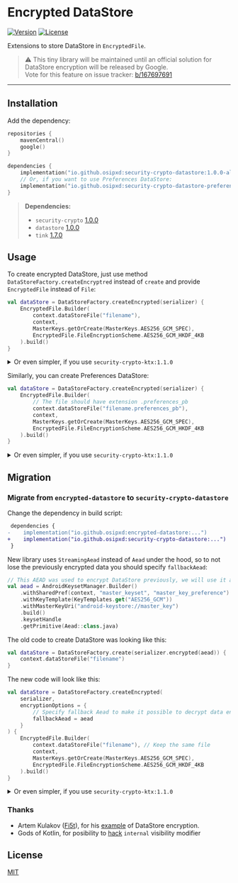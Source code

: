 # Encrypted DataStore
[![Version](https://img.shields.io/maven-central/v/io.github.osipxd/encrypted-datastore?style=flat-square)][mavenCentral] [![License](https://img.shields.io/github/license/osipxd/encrypted-datastore?style=flat-square)][license]

Extensions to store DataStore in `EncryptedFile`.

> :warning: This tiny library will be maintained until an official solution for DataStore encryption will be released by Google. \
> Vote for this feature on issue tracker: [b/167697691](https://issuetracker.google.com/issues/167697691)

---

## Installation

Add the dependency:

```kotlin
repositories {
    mavenCentral()
    google()
}

dependencies {
    implementation("io.github.osipxd:security-crypto-datastore:1.0.0-alpha03")
    // Or, if you want to use Preferences DataStore:
    implementation("io.github.osipxd:security-crypto-datastore-preferences:1.0.0-alpha03")
}
```

> **Dependencies:**
> - `security-crypto` [1.0.0](https://developer.android.com/jetpack/androidx/releases/security#1.0.0)
> - `datastore` [1.0.0](https://developer.android.com/jetpack/androidx/releases/datastore#1.0.0)
> - `tink` [1.7.0](https://github.com/google/tink/releases/tag/v1.7.0)

## Usage

To create encrypted DataStore, just use method `DataStoreFactory.createEncryptred` instead of `create` and
provide `EncryptedFile` instead of `File`:

```kotlin
val dataStore = DataStoreFactory.createEncrypted(serializer) {
    EncryptedFile.Builder(
        context.dataStoreFile("filename"),
        context,
        MasterKeys.getOrCreate(MasterKeys.AES256_GCM_SPEC),
        EncryptedFile.FileEncryptionScheme.AES256_GCM_HKDF_4KB
    ).build()
}
```

<details>
<summary>Or even simpler, if you use <code>security-crypto-ktx:1.1.0</code></summary>

```kotlin
val dataStore = DataStoreFactory.createEncrypted(serializer) {
    EncryptedFile(
        context = context,
        file = context.dataStoreFile("filename"),
        masterKey = MasterKey(context)
    )
}
```
</details>

Similarly, you can create Preferences DataStore:

```kotlin
val dataStore = DataStoreFactory.createEncrypted(serializer) {
    EncryptedFile.Builder(
        // The file should have extension .preferences_pb
        context.dataStoreFile("filename.preferences_pb"),
        context,
        MasterKeys.getOrCreate(MasterKeys.AES256_GCM_SPEC),
        EncryptedFile.FileEncryptionScheme.AES256_GCM_HKDF_4KB
    ).build()
}
```

<details>
<summary>Or even simpler, if you use <code>security-crypto-ktx:1.1.0</code></summary>

```kotlin
val dataStore = PreferenceDataStoreFactory.createEncrypted {
    EncryptedFile(
        context = context,
        // The file should have extension .preferences_pb
        file = context.dataStoreFile("filename.preferences_pb"),
        masterKey = MasterKey(context)
    )
}
```
</details>

## Migration

### Migrate from `encrypted-datastore` to `security-crypto-datastore`

Change the dependency in build script:

```diff
 dependencies {
-    implementation("io.github.osipxd:encrypted-datastore:...")
+    implementation("io.github.osipxd:security-crypto-datastore:...")
 }
```

New library uses `StreamingAead` instead of `Aead` under the hood, so to not lose the previously encrypted data you should specify `fallbackAead`:

```kotlin
// This AEAD was used to encrypt DataStore previously, we will use it as fallback
val aead = AndroidKeysetManager.Builder()
    .withSharedPref(context, "master_keyset", "master_key_preference")
    .withKeyTemplate(KeyTemplates.get("AES256_GCM"))
    .withMasterKeyUri("android-keystore://master_key")
    .build()
    .keysetHandle
    .getPrimitive(Aead::class.java)
```

The old code to create DataStore was looking like this:
```kotlin
val dataStore = DataStoreFactory.create(serializer.encrypted(aead)) {
    context.dataStoreFile("filename")
}
```

The new code will look like this:
```kotlin
val dataStore = DataStoreFactory.createEncrypted(
    serializer,
    encryptionOptions = {
        // Specify fallback Aead to make it possible to decrypt data encrypted with it
        fallbackAead = aead
    }
) {
    EncryptedFile.Builder(
        context.dataStoreFile("filename"), // Keep the same file
        context,
        MasterKeys.getOrCreate(MasterKeys.AES256_GCM_SPEC),
        EncryptedFile.FileEncryptionScheme.AES256_GCM_HKDF_4KB
    ).build()
}
```

<details>
<summary>Or even simpler, if you use <code>security-crypto-ktx:1.1.0</code></summary>

```kotlin
val dataStore = DataStoreFactory.createEncrypted(
    serializer,
    encryptionOptions = { fallbackAead = aead }
) {
    EncryptedFile(
        context = context,
        file = context.dataStoreFile("filename"), // Keep the same file
        masterKey = MasterKey(context)
    )
}
```
</details>

### Thanks

- Artem Kulakov ([Fi5t]), for his [example][secured-datastore] of DataStore encryption.
- Gods of Kotlin, for posibility to [hack] `internal` visibility modifier 

## License

[MIT][license]


[mavenCentral]: https://search.maven.org/artifact/io.github.osipxd/encrypted-datastore
[license]: LICENSE

[tink]: https://github.com/google/tink
[secured-datastore]: https://github.com/Fi5t/secured-datastore
[fi5t]: https://github.com/Fi5t
[hack]: encrypted-datastore-internal-visibility-hack/src/main/java/io/github/osipxd/datastore/encrypted/PreferenceDataStoreHack.java
